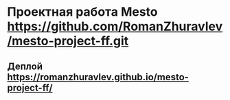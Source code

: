 # Проектная работа Mesto https://github.com/RomanZhuravlev/mesto-project-ff.git
## Деплой https://romanzhuravlev.github.io/mesto-project-ff/

